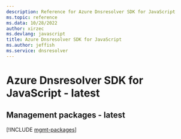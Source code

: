 ```yaml
---
description: Reference for Azure Dnsresolver SDK for JavaScript
ms.topic: reference
ms.data: 10/28/2022
author: xirzec
ms.devlang: javascript
title: Azure Dnsresolver SDK for JavaScript
ms.author: jeffish
ms.service: dnsresolver
---
```

# Azure Dnsresolver SDK for JavaScript - latest

## Management packages - latest
[!INCLUDE [mgmt-packages](dnsresolver-mgmt-index.md)]
